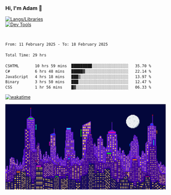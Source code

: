 ### Hi, I'm Adam 👋

[![Langs/Libraries](https://skillicons.dev/icons?i=cs,dotnet,js,css,html,sass,ts,jquery,bootstrap)](https://skillicons.dev)
<br/>
[![Dev Tools](https://skillicons.dev/icons?i=git,github,githubactions,visualstudio)](https://skillicons.dev)

<br/>

<!--START_SECTION:waka-->

```txt
From: 11 February 2025 - To: 18 February 2025

Total Time: 29 hrs

CSHTML       10 hrs 59 mins  █████████░░░░░░░░░░░░░░░░   35.70 %
C#           6 hrs 48 mins   █████▓░░░░░░░░░░░░░░░░░░░   22.14 %
JavaScript   4 hrs 18 mins   ███▒░░░░░░░░░░░░░░░░░░░░░   13.97 %
Binary       3 hrs 50 mins   ███░░░░░░░░░░░░░░░░░░░░░░   12.47 %
CSS          1 hr 56 mins    █▓░░░░░░░░░░░░░░░░░░░░░░░   06.33 %
```

<!--END_SECTION:waka-->

[![wakatime](https://wakatime.com/badge/user/2234bda2-efd3-47c5-8724-79108edfe9aa.svg)](https://wakatime.com/@2234bda2-efd3-47c5-8724-79108edfe9aa)

![Pixelated city at night](./media/city.gif)
